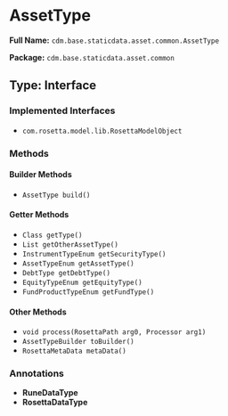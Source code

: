 # AssetType

**Full Name:** `cdm.base.staticdata.asset.common.AssetType`

**Package:** `cdm.base.staticdata.asset.common`

## Type: Interface

### Implemented Interfaces

- `com.rosetta.model.lib.RosettaModelObject`

### Methods

#### Builder Methods

- `AssetType build()`

#### Getter Methods

- `Class getType()`
- `List getOtherAssetType()`
- `InstrumentTypeEnum getSecurityType()`
- `AssetTypeEnum getAssetType()`
- `DebtType getDebtType()`
- `EquityTypeEnum getEquityType()`
- `FundProductTypeEnum getFundType()`

#### Other Methods

- `void process(RosettaPath arg0, Processor arg1)`
- `AssetTypeBuilder toBuilder()`
- `RosettaMetaData metaData()`

### Annotations

- **RuneDataType**
- **RosettaDataType**

